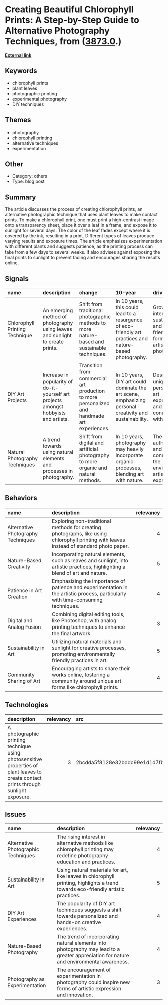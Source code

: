 # __Creating Beautiful Chlorophyll Prints: A Step-by-Step Guide to Alternative Photography Techniques__, from ([3873.0](https://kghosh.substack.com/p/3873.0).)

__[External link](https://www.lomography.com/magazine/294016-let-the-sun-do-the-work-with-chlorophyl-prints)__



## Keywords

* chlorophyll prints
* plant leaves
* photographic printing
* experimental photography
* DIY techniques

## Themes

* photography
* chlorophyll printing
* alternative techniques
* experimentation

## Other

* Category: others
* Type: blog post

## Summary

The article discusses the process of creating chlorophyll prints, an alternative photographic technique that uses plant leaves to make contact prints. To make a chlorophyll print, one must print a high-contrast image onto a transparency sheet, place it over a leaf in a frame, and expose it to sunlight for several days. The color of the leaf fades except where it is covered by the ink, resulting in a print. Different types of leaves produce varying results and exposure times. The article emphasizes experimentation with different plants and suggests patience, as the printing process can take from a few days to several weeks. It also advises against exposing the final prints to sunlight to prevent fading and encourages sharing the results online.

## Signals

| name                           | description                                                                          | change                                                                                       | 10-year                                                                                                  | driving-force                                                                                  |   relevancy |
|:-------------------------------|:-------------------------------------------------------------------------------------|:---------------------------------------------------------------------------------------------|:---------------------------------------------------------------------------------------------------------|:-----------------------------------------------------------------------------------------------|------------:|
| Chlorophyll Printing Technique | An emerging method of photography using leaves and sunlight to create prints.        | Shift from traditional photographic methods to more nature-based and sustainable techniques. | In 10 years, this could lead to a resurgence of eco-friendly art practices and nature-based photography. | Growing interest in sustainability and eco-friendly art forms among artists and photographers. |           4 |
| DIY Art Projects               | Increase in popularity of do-it-yourself art projects amongst hobbyists and artists. | Transition from commercial art production to more personalized and handmade art experiences. | In 10 years, DIY art could dominate the art scene, emphasizing personal creativity and sustainability.   | Desire for unique, personalized art experiences and a connection with nature.                  |           4 |
| Natural Photography Techniques | A trend towards using natural elements and processes in photography.                 | Shift from digital and artificial photography to more organic and natural methods.           | In 10 years, photography may heavily incorporate organic processes, blending art with nature.            | The quest for authenticity and a deeper connection to the environment in artistic expression.  |           3 |

## Behaviors

| name                               | description                                                                                                                              |   relevancy |
|:-----------------------------------|:-----------------------------------------------------------------------------------------------------------------------------------------|------------:|
| Alternative Photography Techniques | Exploring non-traditional methods for creating photographs, like using chlorophyll printing with leaves instead of standard photo paper. |           4 |
| Nature-Based Creativity            | Incorporating natural elements, such as leaves and sunlight, into artistic practices, highlighting a blend of art and nature.            |           5 |
| Patience in Art Creation           | Emphasizing the importance of patience and experimentation in the artistic process, particularly with time-consuming techniques.         |           4 |
| Digital and Analog Fusion          | Combining digital editing tools, like Photoshop, with analog printing techniques to enhance the final artwork.                           |           3 |
| Sustainability in Art              | Utilizing natural materials and sunlight for creative processes, promoting environmentally friendly practices in art.                    |           5 |
| Community Sharing of Art           | Encouraging artists to share their works online, fostering a community around unique art forms like chlorophyll prints.                  |           4 |

## Technologies

| description                                                                                                                           |   relevancy | src                              |
|:--------------------------------------------------------------------------------------------------------------------------------------|------------:|:---------------------------------|
| A photographic printing technique using photosensitive properties of plant leaves to create contact prints through sunlight exposure. |           3 | 2bcdda5f8128e32bddc99e1d1d7fb49d |

## Issues

| name                                | description                                                                                                                             |   relevancy |
|:------------------------------------|:----------------------------------------------------------------------------------------------------------------------------------------|------------:|
| Alternative Photographic Techniques | The rising interest in alternative methods like chlorophyll printing may redefine photography education and practices.                  |           4 |
| Sustainability in Art               | Using natural materials for art, like leaves in chlorophyll printing, highlights a trend towards eco-friendly artistic practices.       |           5 |
| DIY Art Experiences                 | The popularity of DIY art techniques suggests a shift towards personalized and hands-on creative experiences.                           |           4 |
| Nature-Based Photography            | The trend of incorporating natural elements into photography may lead to a greater appreciation for nature and environmental awareness. |           4 |
| Photography as Experimentation      | The encouragement of experimentation in photography could inspire new forms of artistic expression and innovation.                      |           3 |